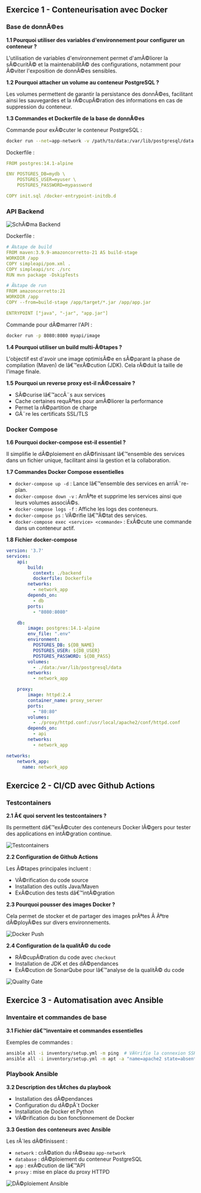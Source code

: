 ## Exercice 1 - Conteneurisation avec Docker

### Base de donnÃ©es

**1.1 Pourquoi utiliser des variables d'environnement pour configurer un conteneur ?**

L'utilisation de variables d'environnement permet d'amÃ©liorer la sÃ©curitÃ© et la maintenabilitÃ© des configurations, notamment pour Ã©viter l'exposition de donnÃ©es sensibles.

**1.2 Pourquoi attacher un volume au conteneur PostgreSQL ?**

Les volumes permettent de garantir la persistance des donnÃ©es, facilitant ainsi les sauvegardes et la rÃ©cupÃ©ration des informations en cas de suppression du conteneur.

**1.3 Commandes et Dockerfile de la base de donnÃ©es**

Commande pour exÃ©cuter le conteneur PostgreSQL :
```sh
docker run --net=app-network -v /path/to/data:/var/lib/postgresql/data --name=mydatabase -d mydatabase/image
```

Dockerfile :
```yaml
FROM postgres:14.1-alpine

ENV POSTGRES_DB=mydb \
    POSTGRES_USER=myuser \
    POSTGRES_PASSWORD=mypassword

COPY init.sql /docker-entrypoint-initdb.d
```

### API Backend

![SchÃ©ma Backend](resources/image.png)

Dockerfile :
```yaml
# Ã‰tape de build
FROM maven:3.9.9-amazoncorretto-21 AS build-stage
WORKDIR /app
COPY simpleapi/pom.xml .
COPY simpleapi/src ./src
RUN mvn package -DskipTests

# Ã‰tape de run
FROM amazoncorretto:21
WORKDIR /app
COPY --from=build-stage /app/target/*.jar /app/app.jar

ENTRYPOINT ["java", "-jar", "app.jar"]
```

Commande pour dÃ©marrer l'API :
```sh
docker run -p 8080:8080 myapi/image
```

**1.4 Pourquoi utiliser un build multi-Ã©tapes ?**

L'objectif est d'avoir une image optimisÃ©e en sÃ©parant la phase de compilation (Maven) de lâ€™exÃ©cution (JDK). Cela rÃ©duit la taille de l'image finale.

**1.5 Pourquoi un reverse proxy est-il nÃ©cessaire ?**

- SÃ©curise lâ€™accÃ¨s aux services
- Cache certaines requÃªtes pour amÃ©liorer la performance
- Permet la rÃ©partition de charge
- GÃ¨re les certificats SSL/TLS

### Docker Compose

**1.6 Pourquoi docker-compose est-il essentiel ?**

Il simplifie le dÃ©ploiement en dÃ©finissant lâ€™ensemble des services dans un fichier unique, facilitant ainsi la gestion et la collaboration.

**1.7 Commandes Docker Compose essentielles**

- `docker-compose up -d` : Lance lâ€™ensemble des services en arriÃ¨re-plan.
- `docker-compose down -v` : ArrÃªte et supprime les services ainsi que leurs volumes associÃ©s.
- `docker-compose logs -f` : Affiche les logs des conteneurs.
- `docker-compose ps` : VÃ©rifie lâ€™Ã©tat des services.
- `docker-compose exec <service> <commande>` : ExÃ©cute une commande dans un conteneur actif.

**1.8 Fichier docker-compose**

```yaml
version: '3.7'
services:
    api:
        build:
          context: ./backend
          dockerfile: Dockerfile
        networks:
          - network_app
        depends_on:
          - db
        ports:
          - "8080:8080"

    db:
        image: postgres:14.1-alpine
        env_file: ".env"
        environment:
          POSTGRES_DB: ${DB_NAME}
          POSTGRES_USER: ${DB_USER}
          POSTGRES_PASSWORD: ${DB_PASS}
        volumes:
          - ./data:/var/lib/postgresql/data
        networks:
          - network_app

    proxy:
        image: httpd:2.4
        container_name: proxy_server
        ports:
          - "80:80"
        volumes:
          - ./proxy/httpd.conf:/usr/local/apache2/conf/httpd.conf
        depends_on:
          - api
        networks:
          - network_app

networks:
    network_app:
      name: network_app
```

## Exercice 2 - CI/CD avec Github Actions

### Testcontainers

**2.1 Ã€ quoi servent les testcontainers ?**

Ils permettent dâ€™exÃ©cuter des conteneurs Docker lÃ©gers pour tester des applications en intÃ©gration continue.

![Testcontainers](resources/image-5.png)

**2.2 Configuration de Github Actions**

Les Ã©tapes principales incluent :
- VÃ©rification du code source
- Installation des outils Java/Maven
- ExÃ©cution des tests dâ€™intÃ©gration

**2.3 Pourquoi pousser des images Docker ?**

Cela permet de stocker et de partager des images prÃªtes Ã  Ãªtre dÃ©ployÃ©es sur divers environnements.

![Docker Push](resources/image-6.png)

**2.4 Configuration de la qualitÃ© du code**

- RÃ©cupÃ©ration du code avec `checkout`
- Installation de JDK et des dÃ©pendances
- ExÃ©cution de SonarQube pour lâ€™analyse de la qualitÃ© du code

![Quality Gate](resources/image-7.png)

## Exercice 3 - Automatisation avec Ansible

### Inventaire et commandes de base

**3.1 Fichier dâ€™inventaire et commandes essentielles**

Exemples de commandes :
```sh
ansible all -i inventory/setup.yml -m ping  # VÃ©rifie la connexion SSH
ansible all -i inventory/setup.yml -m apt -a "name=apache2 state=absent" --become  # Supprime Apache
```

### Playbook Ansible

**3.2 Description des tÃ¢ches du playbook**

- Installation des dÃ©pendances
- Configuration du dÃ©pÃ´t Docker
- Installation de Docker et Python
- VÃ©rification du bon fonctionnement de Docker

**3.3 Gestion des conteneurs avec Ansible**

Les rÃ´les dÃ©finissent :
- `network` : crÃ©ation du rÃ©seau `app-network`
- `database` : dÃ©ploiement du conteneur PostgreSQL
- `app` : exÃ©cution de lâ€™API
- `proxy` : mise en place du proxy HTTPD

![DÃ©ploiement Ansible](resources/image-8.png)
